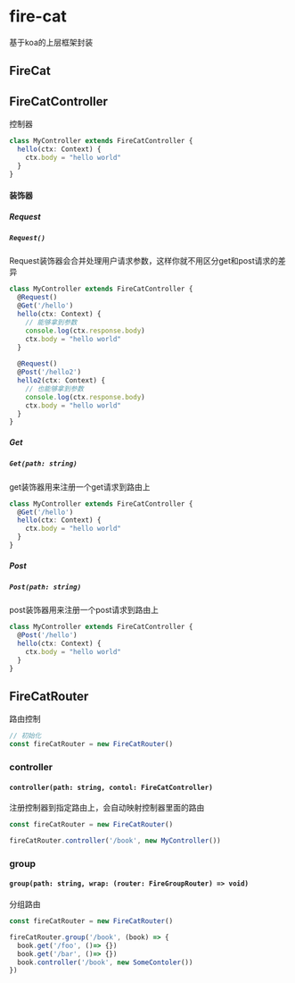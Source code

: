 # fire-cat
基于koa的上层框架封装

## FireCat

## FireCatController
控制器

```typescript
class MyController extends FireCatController {
  hello(ctx: Context) {
    ctx.body = "hello world"
  }
}
```

#### 装饰器

##### Request
##### `Request()`
Request装饰器会合并处理用户请求参数，这样你就不用区分get和post请求的差异
```typescript
class MyController extends FireCatController {
  @Request()
  @Get('/hello')
  hello(ctx: Context) {
    // 能够拿到参数
    console.log(ctx.response.body)
    ctx.body = "hello world"
  }
  
  @Request()
  @Post('/hello2')
  hello2(ctx: Context) {
    // 也能够拿到参数
    console.log(ctx.response.body)
    ctx.body = "hello world"
  }
}
```

##### Get
##### `Get(path: string)`
get装饰器用来注册一个get请求到路由上
```typescript
class MyController extends FireCatController {
  @Get('/hello')
  hello(ctx: Context) {
    ctx.body = "hello world"
  }
}
```

##### Post
##### `Post(path: string)`
post装饰器用来注册一个post请求到路由上
```typescript
class MyController extends FireCatController {
  @Post('/hello')
  hello(ctx: Context) {
    ctx.body = "hello world"
  }
}
```

## FireCatRouter
路由控制
```typescript
// 初始化
const fireCatRouter = new FireCatRouter()
```

### controller
#### `controller(path: string, contol: FireCatController)`
注册控制器到指定路由上，会自动映射控制器里面的路由

```typescript
const fireCatRouter = new FireCatRouter()

fireCatRouter.controller('/book', new MyController())
```

### group
#### `group(path: string, wrap: (router: FireGroupRouter) => void)`
分组路由

```typescript
const fireCatRouter = new FireCatRouter()

fireCatRouter.group('/book', (book) => {
  book.get('/foo', ()=> {})
  book.get('/bar', ()=> {})
  book.controller('/book', new SomeContoler())
})
```